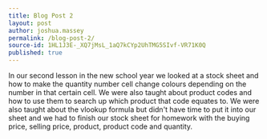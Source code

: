 ```yaml
---
title: Blog Post 2
layout: post
author: joshua.massey
permalink: /blog-post-2/
source-id: 1HL1J3E-_XQ7jMsL_1aQ7kCYp2UhTMG5SIvf-VR71K0Q
published: true
---
```

In our second lesson in the new school year we looked at a stock sheet and how to make the quantity number cell change colours depending on the number in that certain cell. We were also taught about product codes and how to use them to search up which product that code equates to. We were also taught about the vlookup formula but didn't have time to put it into our sheet and we had to finish our stock sheet for homework with the buying price, selling price, product, product code and quantity.

